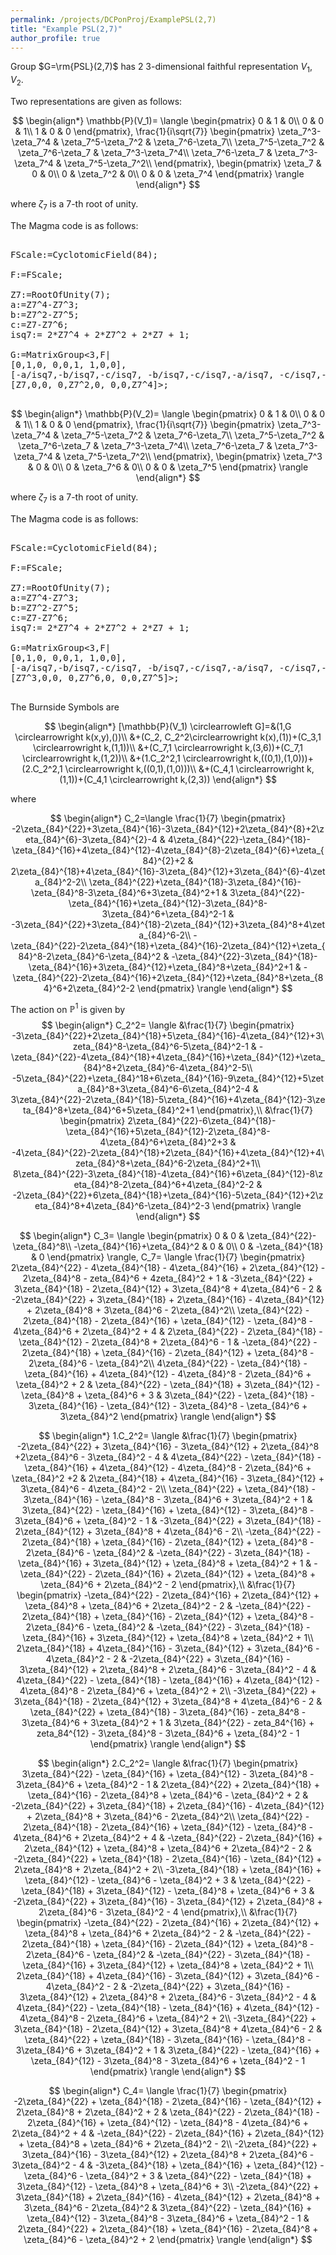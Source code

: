 ```yaml
---
permalink: /projects/DCPonProj/ExamplePSL(2,7)
title: "Example PSL(2,7)"
author_profile: true
---
```


Group $G=\rm{PSL}(2,7)$ has 2 3-dimensional faithful representation $V_1,V_2$.

Two representations are given as follows:

$$
\begin{align*}
\mathbb{P}(V_1)=
\langle
\begin{pmatrix}
0 & 1 & 0\\
0 & 0 & 1\\
1 & 0 & 0
\end{pmatrix},
\frac{1}{i\sqrt{7}}
\begin{pmatrix}
\zeta_7^3-\zeta_7^4 & \zeta_7^5-\zeta_7^2 & \zeta_7^6-\zeta_7\\
\zeta_7^5-\zeta_7^2 & \zeta_7^6-\zeta_7 & \zeta_7^3-\zeta_7^4\\
\zeta_7^6-\zeta_7 & \zeta_7^3-\zeta_7^4 & \zeta_7^5-\zeta_7^2\\
\end{pmatrix},
\begin{pmatrix}
\zeta_7 & 0 & 0\\
0 & \zeta_7^2 & 0\\
0 & 0 & \zeta_7^4
\end{pmatrix}
\rangle
\end{align*}
$$

where $\zeta_7$ is a 7-th root of unity.

The Magma code is as follows:
<pre>

FScale:=CyclotomicField(84);

F:=FScale;

Z7:=RootOfUnity(7);
a:=Z7^4-Z7^3;
b:=Z7^2-Z7^5;
c:=Z7-Z7^6;
isq7:= 2*Z7^4 + 2*Z7^2 + 2*Z7 + 1;

G:=MatrixGroup<3,F|
[0,1,0, 0,0,1, 1,0,0],
[-a/isq7,-b/isq7,-c/isq7, -b/isq7,-c/isq7,-a/isq7, -c/isq7,-a/isq7,-b/isq7],
[Z7,0,0, 0,Z7^2,0, 0,0,Z7^4]>;

</pre>

$$
\begin{align*}
\mathbb{P}(V_2)=
\langle
\begin{pmatrix}
0 & 1 & 0\\
0 & 0 & 1\\
1 & 0 & 0
\end{pmatrix},
\frac{1}{i\sqrt{7}}
\begin{pmatrix}
\zeta_7^3-\zeta_7^4 & \zeta_7^5-\zeta_7^2 & \zeta_7^6-\zeta_7\\
\zeta_7^5-\zeta_7^2 & \zeta_7^6-\zeta_7 & \zeta_7^3-\zeta_7^4\\
\zeta_7^6-\zeta_7 & \zeta_7^3-\zeta_7^4 & \zeta_7^5-\zeta_7^2\\
\end{pmatrix},
\begin{pmatrix}
\zeta_7^3 & 0 & 0\\
0 & \zeta_7^6 & 0\\
0 & 0 & \zeta_7^5
\end{pmatrix}
\rangle
\end{align*}
$$

where $\zeta_7$ is a 7-th root of unity.

The Magma code is as follows:
<pre>

FScale:=CyclotomicField(84);

F:=FScale;

Z7:=RootOfUnity(7);
a:=Z7^4-Z7^3;
b:=Z7^2-Z7^5;
c:=Z7-Z7^6;
isq7:= 2*Z7^4 + 2*Z7^2 + 2*Z7 + 1;

G:=MatrixGroup<3,F|
[0,1,0, 0,0,1, 1,0,0],
[-a/isq7,-b/isq7,-c/isq7, -b/isq7,-c/isq7,-a/isq7, -c/isq7,-a/isq7,-b/isq7],
[Z7^3,0,0, 0,Z7^6,0, 0,0,Z7^5]>;

</pre>


The Burnside Symbols are

$$
\begin{align*}
[\mathbb{P}(V_1) \circlearrowleft G]=&(1,G \circlearrowright k(x,y),())\\
&+(C_2, C_2^2\circlearrowright k(x),(1))+(C_3,1 \circlearrowright k,(1,1))\\
&+(C_7,1 \circlearrowright k,(3,6))+(C_7,1 \circlearrowright k,(1,2))\\
&+(1.C_2^2,1 \circlearrowright k,((0,1),(1,0)))+(2.C_2^2,1 \circlearrowright k,((0,1),(1,0)))\\
&+(C_4,1 \circlearrowright k,(1,1))+(C_4,1 \circlearrowright k,(2,3))
\end{align*}
$$

where

$$
\begin{align*}
C_2=\langle
\frac{1}{7}
\begin{pmatrix}
-2\zeta_{84}^{22}+3\zeta_{84}^{16}-3\zeta_{84}^{12}+2\zeta_{84}^{8}+2\zeta_{84}^{6}-3\zeta_{84}^{2}-4 & 4\zeta_{84}^{22}-\zeta_{84}^{18}-\zeta_{84}^{16}+4\zeta_{84}^{12}-4\zeta_{84}^{8}-2\zeta_{84}^{6}+\zeta_{84}^{2}+2 & 2\zeta_{84}^{18}+4\zeta_{84}^{16}-3\zeta_{84}^{12}+3\zeta_{84}^{6}-4\zeta_{84}^2-2\\
\zeta_{84}^{22}+\zeta_{84}^{18}-3\zeta_{84}^{16}-\zeta_{84}^8-3\zeta_{84}^6+3\zeta_{84}^2+1 & 3\zeta_{84}^{22}-\zeta_{84}^{16}+\zeta_{84}^{12}-3\zeta_{84}^8-3\zeta_{84}^6+\zeta_{84}^2-1 & -3\zeta_{84}^{22}+3\zeta_{84}^{18}-2\zeta_{84}^{12}+3\zeta_{84}^8+4\zeta_{84}^6-2\\
-\zeta_{84}^{22}-2\zeta_{84}^{18}+\zeta_{84}^{16}-2\zeta_{84}^{12}+\zeta_{84}^8-2\zeta_{84}^6-\zeta_{84}^2 & -\zeta_{84}^{22}-3\zeta_{84}^{18}-\zeta_{84}^{16}+3\zeta_{84}^{12}+\zeta_{84}^8+\zeta_{84}^2+1 & -\zeta_{84}^{22}-2\zeta_{84}^{16}+2\zeta_{84}^{12}+\zeta_{84}^8+\zeta_{84}^6+2\zeta_{84}^2-2
\end{pmatrix}
\rangle
\end{align*}
$$

The action on $\mathbb{P}^1$ is given by
$$
\begin{align*}
C_2^2=
\langle
&\frac{1}{7}
\begin{pmatrix}
-3\zeta_{84}^{22}+2\zeta_{84}^{18}+5\zeta_{84}^{16}-4\zeta_{84}^{12}+3\zeta_{84}^8-\zeta_{84}^6-5\zeta_{84}^2-1 & -\zeta_{84}^{22}-4\zeta_{84}^{18}+4\zeta_{84}^{16}+\zeta_{84}^{12}+\zeta_{84}^8+2\zeta_{84}^6-4\zeta_{84}^2-5\\
-5\zeta_{84}^{22}+\zeta_{84}^18+6\zeta_{84}^{16}-9\zeta_{84}^{12}+5\zeta_{84}^8+3\zeta_{84}^6-6\zeta_{84}^2-4 & 3\zeta_{84}^{22}-2\zeta_{84}^{18}-5\zeta_{84}^{16}+4\zeta_{84}^{12}-3\zeta_{84}^8+\zeta_{84}^6+5\zeta_{84}^2+1
\end{pmatrix},\\
&\frac{1}{7}
\begin{pmatrix}
2\zeta_{84}^{22}-6\zeta_{84}^{18}-\zeta_{84}^{16}+5\zeta_{84}^{12}-2\zeta_{84}^8-4\zeta_{84}^6+\zeta_{84}^2+3 & -4\zeta_{84}^{22}-2\zeta_{84}^{18}+2\zeta_{84}^{16}+4\zeta_{84}^{12}+4\zeta_{84}^8+\zeta_{84}^6-2\zeta_{84}^2+1\\
8\zeta_{84}^{22}-3\zeta_{84}^{18}-4\zeta_{84}^{16}+6\zeta_{84}^{12}-8\zeta_{84}^8-2\zeta_{84}^6+4\zeta_{84}^2-2 & -2\zeta_{84}^{22}+6\zeta_{84}^{18}+\zeta_{84}^{16}-5\zeta_{84}^{12}+2\zeta_{84}^8+4\zeta_{84}^6-\zeta_{84}^2-3
\end{pmatrix}
\rangle
\end{align*}
$$

$$
\begin{align*}
C_3=
\langle
\begin{pmatrix}
0 & 0 & \zeta_{84}^{22}-\zeta_{84}^8\\
-\zeta_{84}^{16}+\zeta_{84}^2 & 0 & 0\\
0 & -\zeta_{84}^{18} & 0
\end{pmatrix}
\rangle,
C_7=
\langle
\frac{1}{7}
\begin{pmatrix}
2\zeta_{84}^{22} - 4\zeta_{84}^{18} - 4\zeta_{84}^{16} + 2\zeta_{84}^{12} - 2\zeta_{84}^8 - zeta_{84}^6 + 4zeta_{84}^2 + 1 & -3\zeta_{84}^{22} + 3\zeta_{84}^{18} - 2\zeta_{84}^{12} + 3\zeta_{84}^8 + 4\zeta_{84}^6 - 2 & -2\zeta_{84}^{22} + 3\zeta_{84}^{18} + 2\zeta_{84}^{16} - 4\zeta_{84}^{12} + 2\zeta_{84}^8 + 3\zeta_{84}^6 - 2\zeta_{84}^2\\
\zeta_{84}^{22} - 2\zeta_{84}^{18} - 2\zeta_{84}^{16} + \zeta_{84}^{12} - \zeta_{84}^8 - 4\zeta_{84}^6 + 2\zeta_{84}^2 + 4 & 2\zeta_{84}^{22} - 2\zeta_{84}^{18} - \zeta_{84}^{12} - 2\zeta_{84}^8 + 2\zeta_{84}^6 - 1 & -\zeta_{84}^{22} - 2\zeta_{84}^{18} + \zeta_{84}^{16} - 2\zeta_{84}^{12} + \zeta_{84}^8 - 2\zeta_{84}^6 - \zeta_{84}^2\\
4\zeta_{84}^{22} - \zeta_{84}^{18} - \zeta_{84}^{16} + 4\zeta_{84}^{12} - 4\zeta_{84}^8 - 2\zeta_{84}^6 + \zeta_{84}^2 + 2 & \zeta_{84}^{22} - \zeta_{84}^{18} + 3\zeta_{84}^{12} - \zeta_{84}^8 + \zeta_{84}^6 + 3 & 3\zeta_{84}^{22} - \zeta_{84}^{18} - 3\zeta_{84}^{16} - \zeta_{84}^{12} - 3\zeta_{84}^8 - \zeta_{84}^6 + 3\zeta_{84}^2
\end{pmatrix}
\rangle
\end{align*}
$$

$$
\begin{align*}
1.C_2^2=
\langle
&\frac{1}{7}
\begin{pmatrix}
-2\zeta_{84}^{22} + 3\zeta_{84}^{16} - 3\zeta_{84}^{12} + 2\zeta_{84}^8 +2\zeta_{84}^6 - 3\zeta_{84}^2 - 4 & 4\zeta_{84}^{22} - \zeta_{84}^{18} -\zeta_{84}^{16} + 4\zeta_{84}^{12} - 4\zeta_{84}^8 - 2\zeta_{84}^6 + \zeta_{84}^2 +2 & 2\zeta_{84}^{18} + 4\zeta_{84}^{16} - 3\zeta_{84}^{12} + 3\zeta_{84}^6 - 4\zeta_{84}^2 - 2\\
\zeta_{84}^{22} + \zeta_{84}^{18} - 3\zeta_{84}^{16} - \zeta_{84}^8 - 3\zeta_{84}^6 + 3\zeta_{84}^2 + 1 & 3\zeta_{84}^{22} - \zeta_{84}^{16} + \zeta_{84}^{12} - 3\zeta_{84}^8 - 3\zeta_{84}^6 + \zeta_{84}^2 - 1 & -3\zeta_{84}^{22} + 3\zeta_{84}^{18} - 2\zeta_{84}^{12} + 3\zeta_{84}^8 + 4\zeta_{84}^6 - 2\\
-\zeta_{84}^{22} - 2\zeta_{84}^{18} + \zeta_{84}^{16} - 2\zeta_{84}^{12} + \zeta_{84}^8 - 2\zeta_{84}^6 - \zeta_{84}^2 & -\zeta_{84}^{22} - 3\zeta_{84}^{18} - \zeta_{84}^{16} + 3\zeta_{84}^{12} + \zeta_{84}^8 + \zeta_{84}^2 + 1 & -\zeta_{84}^{22} - 2\zeta_{84}^{16} + 2\zeta_{84}^{12} + \zeta_{84}^8 + \zeta_{84}^6 + 2\zeta_{84}^2 - 2
\end{pmatrix},\\
&\frac{1}{7}
\begin{pmatrix}
-\zeta_{84}^{22} - 2\zeta_{84}^{16} + 2\zeta_{84}^{12} + \zeta_{84}^8 + \zeta_{84}^6 + 2\zeta_{84}^2 - 2 & -\zeta_{84}^{22} - 2\zeta_{84}^{18} + \zeta_{84}^{16} - 2\zeta_{84}^{12} + \zeta_{84}^8 - 2\zeta_{84}^6 - \zeta_{84}^2 & -\zeta_{84}^{22} - 3\zeta_{84}^{18} - \zeta_{84}^{16} + 3\zeta_{84}^{12} + \zeta_{84}^8 + \zeta_{84}^2 + 1\\
2\zeta_{84}^{18} + 4\zeta_{84}^{16} - 3\zeta_{84}^{12} + 3\zeta_{84}^6 - 4\zeta_{84}^2 - 2 & -2\zeta_{84}^{22} + 3\zeta_{84}^{16} - 3\zeta_{84}^{12} + 2\zeta_{84}^8 + 2\zeta_{84}^6 - 3\zeta_{84}^2 - 4 & 4\zeta_{84}^{22} - \zeta_{84}^{18} - \zeta_{84}^{16} + 4\zeta_{84}^{12} - 4\zeta_{84}^8 - 2\zeta_{84}^6 + \zeta_{84}^2 + 2\\
-3\zeta_{84}^{22} + 3\zeta_{84}^{18} - 2\zeta_{84}^{12} + 3\zeta_{84}^8 + 4\zeta_{84}^6 - 2 & \zeta_{84}^{22} + \zeta_{84}^{18} - 3\zeta_{84}^{16} - zeta_84^8 - 3\zeta_{84}^6 + 3\zeta_{84}^2 + 1 & 3\zeta_{84}^{22} - zeta_84^{16} + zeta_84^{12} - 3\zeta_{84}^8 - 3\zeta_{84}^6 + \zeta_{84}^2 - 1
\end{pmatrix}
\rangle
\end{align*}
$$

$$
\begin{align*}
2.C_2^2=
\langle
&\frac{1}{7}
\begin{pmatrix}
3\zeta_{84}^{22} - \zeta_{84}^{16} + \zeta_{84}^{12} - 3\zeta_{84}^8 - 3\zeta_{84}^6 + \zeta_{84}^2 - 1 & 2\zeta_{84}^{22} + 2\zeta_{84}^{18} + \zeta_{84}^{16} - 2\zeta_{84}^8 + \zeta_{84}^6 - \zeta_{84}^2 + 2 & -2\zeta_{84}^{22} + 3\zeta_{84}^{18} + 2\zeta_{84}^{16} - 4\zeta_{84}^{12} + 2\zeta_{84}^8 + 3\zeta_{84}^6 - 2\zeta_{84}^2\\
\zeta_{84}^{22} - 2\zeta_{84}^{18} - 2\zeta_{84}^{16} + \zeta_{84}^{12} - \zeta_{84}^8 - 4\zeta_{84}^6 + 2\zeta_{84}^2 + 4 & -\zeta_{84}^{22} - 2\zeta_{84}^{16} + 2\zeta_{84}^{12} + \zeta_{84}^8 + \zeta_{84}^6 + 2\zeta_{84}^2 - 2 & -2\zeta_{84}^{22} + \zeta_{84}^{18} - 2\zeta_{84}^{16} - \zeta_{84}^{12} + 2\zeta_{84}^8 + 2\zeta_{84}^2 + 2\\
-3\zeta_{84}^{18} + \zeta_{84}^{16} + \zeta_{84}^{12} - \zeta_{84}^6 - \zeta_{84}^2 + 3 & \zeta_{84}^{22} - \zeta_{84}^{18} + 3\zeta_{84}^{12} - \zeta_{84}^8 + \zeta_{84}^6 + 3 & -2\zeta_{84}^{22} + 3\zeta_{84}^{16} - 3\zeta_{84}^{12} + 2\zeta_{84}^8 + 2\zeta_{84}^6 - 3\zeta_{84}^2 - 4
\end{pmatrix},\\
&\frac{1}{7}
\begin{pmatrix}
-\zeta_{84}^{22} - 2\zeta_{84}^{16} + 2\zeta_{84}^{12} + \zeta_{84}^8 + \zeta_{84}^6 + 2\zeta_{84}^2 - 2 & -\zeta_{84}^{22} - 2\zeta_{84}^{18} + \zeta_{84}^{16} - 2\zeta_{84}^{12} + \zeta_{84}^8 - 2\zeta_{84}^6 - \zeta_{84}^2 & -\zeta_{84}^{22} - 3\zeta_{84}^{18} - \zeta_{84}^{16} + 3\zeta_{84}^{12} + \zeta_{84}^8 + \zeta_{84}^2 + 1\\
2\zeta_{84}^{18} + 4\zeta_{84}^{16} - 3\zeta_{84}^{12} + 3\zeta_{84}^6 - 4\zeta_{84}^2 - 2 & -2\zeta_{84}^{22} + 3\zeta_{84}^{16} - 3\zeta_{84}^{12} + 2\zeta_{84}^8 + 2\zeta_{84}^6 - 3\zeta_{84}^2 - 4 & 4\zeta_{84}^{22} - \zeta_{84}^{18} - \zeta_{84}^{16} + 4\zeta_{84}^{12} - 4\zeta_{84}^8 - 2\zeta_{84}^6 + \zeta_{84}^2 + 2\\
-3\zeta_{84}^{22} + 3\zeta_{84}^{18} - 2\zeta_{84}^{12} + 3\zeta_{84}^8 + 4\zeta_{84}^6 - 2 & \zeta_{84}^{22} + \zeta_{84}^{18} - 3\zeta_{84}^{16} - \zeta_{84}^8 - 3\zeta_{84}^6 + 3\zeta_{84}^2 + 1 & 3\zeta_{84}^{22} - \zeta_{84}^{16} + \zeta_{84}^{12} - 3\zeta_{84}^8 - 3\zeta_{84}^6 + \zeta_{84}^2 - 1
\end{pmatrix}
\rangle
\end{align*}
$$

$$
\begin{align*}
C_4=
\langle
\frac{1}{7}
\begin{pmatrix}
-2\zeta_{84}^{22} + \zeta_{84}^{18} - 2\zeta_{84}^{16} - \zeta_{84}^{12} + 2\zeta_{84}^8 + 2\zeta_{84}^2 + 2 & \zeta_{84}^{22} - 2\zeta_{84}^{18} - 2\zeta_{84}^{16} + \zeta_{84}^{12} - \zeta_{84}^8 - 4\zeta_{84}^6 + 2\zeta_{84}^2 + 4 & -\zeta_{84}^{22} - 2\zeta_{84}^{16} + 2\zeta_{84}^{12} + \zeta_{84}^8 + \zeta_{84}^6 + 2\zeta_{84}^2 - 2\\
-2\zeta_{84}^{22} + 3\zeta_{84}^{16} - 3\zeta_{84}^{12} + 2\zeta_{84}^8 + 2\zeta_{84}^6 - 3\zeta_{84}^2 - 4 & -3\zeta_{84}^{18} + \zeta_{84}^{16} + \zeta_{84}^{12} - \zeta_{84}^6 - \zeta_{84}^2 + 3 & \zeta_{84}^{22} - \zeta_{84}^{18} + 3\zeta_{84}^{12} - \zeta_{84}^8 + \zeta_{84}^6 + 3\\
-2\zeta_{84}^{22} + 3\zeta_{84}^{18} + 2\zeta_{84}^{16} - 4\zeta_{84}^{12} + 2\zeta_{84}^8 + 3\zeta_{84}^6 - 2\zeta_{84}^2 & 3\zeta_{84}^{22} - \zeta_{84}^{16} + \zeta_{84}^{12} - 3\zeta_{84}^8 - 3\zeta_{84}^6 + \zeta_{84}^2 - 1 & 2\zeta_{84}^{22} + 2\zeta_{84}^{18} + \zeta_{84}^{16} - 2\zeta_{84}^8 + \zeta_{84}^6 - \zeta_{84}^2 + 2
\end{pmatrix}
\rangle
\end{align*}
$$